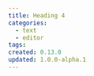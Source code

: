 ```yaml
---
title: Heading 4
categories:
  - text
  - editor
tags:
created: 0.13.0
updated: 1.0.0-alpha.1
---
```

